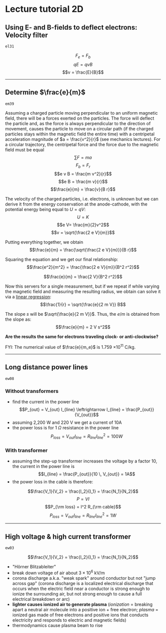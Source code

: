 # Lecture tutorial 2D

## Using E- and B-fields to deflect electrons: Velocity filter
`el31`	

$$F_e = F_b$$
$$q E = q v B$$
$$v = \frac{E}{B}$$

---

## Determine $\frac{e}{m}$
`em39` 

Assuming a charged particle moving perpendicular to an uniform magnetic field, there will be a forces exerted on the particles.
The force will deflect the particle and, as the force is always perpendicular to the direction of movement, causes the particle to move on a circular path (if the charged particles stays within the magnetic field the entire time) with a centripetal acceleration magnitude of $a = \frac{v^2}{r}$ (see mechanics lectures).
For a circular trajectory, the centripetal force and the force due to the magnetic field must be equal
$$ \sum F = m a$$
$$F_b = F_r$$
$$e v B = \frac{m v^2}{r}$$
$$e B = \frac{m v}{r}$$
$$\frac{e}{m} = \frac{v}{B r}$$

The velocity of the charged particles, i.e. electrons, is unknown but we can derive it from the energy conservation at the anode-cathode, with the potential energy being equal to $U = q V$:
$$U = K$$
$$e V= \frac{m}{2}v^2$$
$$v = \sqrt{\frac{2 e V}{m}}$$

Putting everything together, we obtain
$$\frac{e}{m} = \frac{\sqrt{\frac{2 e V}{m}}}{B r}$$

Squaring the equation and we get our final relationship:
$$\frac{e^2}{m^2} = \frac{\frac{2 e V}{m}}{B^2 r^2}$$

$$\frac{e}{m} = \frac{2 V}{B^2 r^2}$$

Now this servers for a single measurement, but if we repeat if while varying the magnetic field and measuring the resulting radius, we obtain can solve it via a [linear regression](https://hydra.ovgu.de/praktikumshelfer.html):
$$\frac{1}{r} = \sqrt{\frac{e}{2 m V}} B$$

The slope $s$ will be $\sqrt{\frac{e}{2 m V}}$. Thus, the $e/m$ is obtained from the slope as:
$$\frac{e}{m} = 2 V s^2$$

**Are the results the same for electrons traveling clock- or anti-clockwise?**

FYI: The numerical value of $\frac{e}{m_e}$ is 1.759 $\times 10^{11}$ C/kg.

---
## Long distance power lines
`ew08`	

### Without transformers
* find the current in the power line
$$P_{out} = V_{out} I_{line} \leftrightarrow I_{line} = \frac{P_{out}}{V_{out}}$$
* assuming 2,200 W and 220 V we get a current of 10A
* the power loss is for 1 $\Omega$ resistance in the power line
$$P_{loss} = V_{out} I_{line} = R_{line} I_{line}^2 = 100 W$$

### With transformer
* assuming the step-up transformer increases the voltage by a factor 10, the current in the power line is
$$I_{line} = \frac{P_{out}}{10 \, V_{out}} = 1A$$
* the power loss in the cable is therefore:

$$\frac{V_1}{V_2} = \frac{I_2}{I_1} = \frac{N_1}{N_2}$$
$$P = V I$$
$$P_{\rm loss} = I^2 R_{\rm cable}$$
$$P_{loss} = V_{out} I_{line} = R_{line} I_{line}^2 = 1 W$$

---
## High voltage &amp; high current transformer
`ew03`

$$\frac{V_1}{V_2} = \frac{I_2}{I_1} = \frac{N_1}{N_2}$$

* "Hörner Blitzableiter"
* break down voltage of air about $3 \times 10^6$ kV/m
* corona discharge a.k.a. "weak spark" around conductor but not "jump across gap" (corona discharge is a localized electrical discharge that occurs when the electric field near a conductor is strong enough to ionize the surrounding air, but not strong enough to cause a full electrical breakdown or arc)
* **lighter causes ionized air to generate plasma** (*ionization* = breaking apart a neutral air molecule into a positive ion + free electron; *plasma* = ionized gas made of free electrons and positive ions that conducts electricity and responds to electric and magnetic fields)
* thermodynamics cause plasma beam to rise


